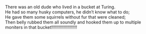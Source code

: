 There was an old dude who lived in a bucket at Turing.  
He had so many husky computers, he didn’t know what to do;  
He gave them some squirrels without fur that were cleaned;  
Then belly rubbed them all soundly and hooked them up to multiple moniters in that bucket!!!!!!!!!!!!!!!!!!!!!
